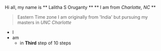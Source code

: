 Hi all, my name is ** Lalitha S Oruganty **
** I am from _Charlotte, NC_ **
>Eastern Time zone
I am originally from 'India' but pursuing my masters in *UNC Charlotte*
* I 
 * am
   * in **Third** step of 10 steps
   
